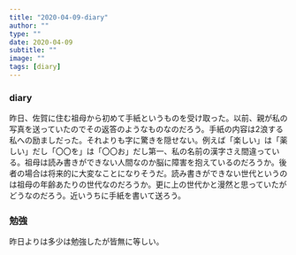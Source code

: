 ```yaml
---
title: "2020-04-09-diary"
author: ""
type: ""
date: 2020-04-09
subtitle: ""
image: ""
tags: [diary]
---
```

### diary
昨日、佐賀に住む祖母から初めて手紙というものを受け取った。以前、親が私の写真を送っていたのでその返答のようなものなのだろう。手紙の内容は2浪する私への励ましだった。それよりも字に驚きを隠せない。例えば「楽しい」は「薬しい」だし「〇〇を」は「〇〇お」だし第一、私の名前の漢字さえ間違っている。祖母は読み書きができない人間なのか脳に障害を抱えているのだろうか。後者の場合は将来的に大変なことになりそうだ。読み書きができない世代というのは祖母の年齢あたりの世代なのだろうか。更に上の世代かと漫然と思っていたがどうなのだろう。近いうちに手紙を書いて送ろう。

### 勉強
昨日よりは多少は勉強したが皆無に等しい。
